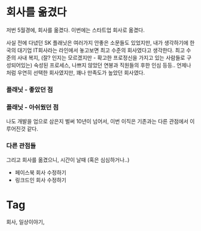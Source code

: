 회사를 옮겼다
==========

저번 5월경에, 회사를 옮겼다. 이번에는 스타트업 회사로 옮겼다.

사실 전에 다녔던 SK 플래닛은 여러가지 안좋은 소문들도 있었지만, 내가 생각하기에 한국의 대기업 IT회사라는 라인에서 놓고보면 최고 수준의 회사였다고 생각한다. 최고 수준의 사내 복지, (잘? 인지는 모르겠지만 - 확고한 프로정신을 가지고 있는 사람들로 구성되어있는) 숙성된 프로세스, 나쁘지 않았던 연봉과 직원들의 후한 인심 등등.. 언제나처럼 우연히 선택한 회사였지만, 꽤나 만족도가 높았던 회사였다.

### 플래닛 - 좋았던 점

### 플래닛 - 아쉬웠던 점

나도 개발을 업으로 삼은지 벌써 10년이 넘어서, 이번 이직은 기존과는 다른 관점에서 이루어진것 같다.

### 다른 관점들

그리고 회사를 옮겼으니, 시간이 날때 (혹은 심심하거나..)

 * 페이스북 회사 수정하기
 * 링크드인 회사 수정하기

Tag
====
회사, 일상이야기,